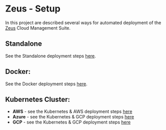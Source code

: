 # Zeus - Setup

In this project are described several ways for automated deployment of the [Zeus](https://github.com/dirigiblelabs/zeus) Cloud Management Suite.

## Standalone 
See the Standalone deployment steps [here](https://github.com/dirigiblelabs/zeus_setup/tree/master/standalone).
## Docker:
See the Docker deployment steps [here](https://github.com/dirigiblelabs/zeus_setup/tree/master/docker).
## Kubernetes Cluster:
- **AWS** - see the Kubernetes & AWS deployment steps [here](https://github.com/dirigiblelabs/zeus_setup/tree/master/aws)
- **Azure** - see the Kubernetes & GCP deployment steps [here](https://github.com/dirigiblelabs/zeus_setup/tree/master/azure)
- **GCP** - see the Kubernetes & GCP deployment steps [here](https://github.com/dirigiblelabs/zeus_setup/tree/master/gcp)
